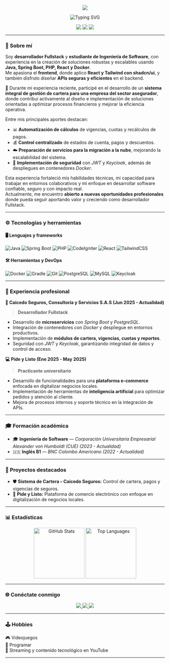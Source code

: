 <!-- Banner animado superior -->
<p align="center">
<img src="https://capsule-render.vercel.app/api?type=waving&color=00FFFF&height=150&section=header&text=Faridd%20Santiago%20Martínez%20Sánchez%20🚀&fontSize=35&fontColor=ffffff&animation=fadeIn&fontAlignY=35"/>
</p>
<!-- Encabezado dinámico -->
<p align="center">
  <img src="https://readme-typing-svg.herokuapp.com?font=Orbitron&size=28&pause=1000&color=00FFFF&center=true&vCenter=true&width=900&lines=👋+Hola%2C+soy+Faridd+Santiago+Martínez+Sánchez;💻+Desarrollador+Fullstack;🌍+Abierto+a+nuevas+oportunidades+laborales;⚡+Apasionado+por+la+tecnología+y+la+innovación" alt="Typing SVG" />
</p>

<p align="center">
  <img src="https://img.shields.io/badge/💡%20Innovación-00FFFF?style=for-the-badge&logoColor=white">
  <img src="https://img.shields.io/badge/⚙️%20Fullstack%20Developer-ff00ff?style=for-the-badge&logoColor=white">
  <img src="https://img.shields.io/badge/🚀%20Java%20%7C%20React%20%7C%20PHP-00ff88?style=for-the-badge&logoColor=white">
</p>

---

### 🧠 Sobre mí
Soy **desarrollador Fullstack** y **estudiante de Ingeniería de Software**, con experiencia en la creación de soluciones robustas y escalables usando **Java, Spring Boot, PHP, React y Docker**.  
Me apasiona el **frontend**, donde aplico **React y Tailwind con shadcn/ui**, y también disfruto diseñar **APIs seguras y eficientes** en el backend.  

💼 Durante mi experiencia reciente, participé en el desarrollo de un **sistema integral de gestión de cartera para una empresa del sector asegurador**, donde contribuí activamente al diseño e implementación de soluciones orientadas a optimizar procesos financieros y mejorar la eficiencia operativa.

Entre mis principales aportes destacan:
- 📊 **Automatización de cálculos** de vigencias, cuotas y recálculos de pagos.  
- 💰 **Control centralizado** de estados de cuenta, pagos y descuentos.  
- ☁️ **Preparación de servicios para la migración a la nube**, mejorando la escalabilidad del sistema.  
- 🔐 **Implementación de seguridad** con *JWT* y *Keycloak*, además de despliegues en contenedores *Docker*.  

Esta experiencia fortaleció mis habilidades técnicas, mi capacidad para trabajar en entornos colaborativos y mi enfoque en desarrollar software confiable, seguro y con impacto real.  
Actualmente, me encuentro **abierto a nuevas oportunidades profesionales** donde pueda seguir aportando valor y creciendo como desarrollador Fullstack.


---

### ⚙️ Tecnologías y herramientas

#### 🖥️ Lenguajes y frameworks
![Java](https://img.shields.io/badge/Java-ED8B00?style=for-the-badge&logo=openjdk&logoColor=white)
![Spring Boot](https://img.shields.io/badge/Spring_Boot-6DB33F?style=for-the-badge&logo=springboot&logoColor=white)
![PHP](https://img.shields.io/badge/PHP-777BB4?style=for-the-badge&logo=php&logoColor=white)
![CodeIgniter](https://img.shields.io/badge/CodeIgniter-EF4223?style=for-the-badge&logo=codeigniter&logoColor=white)
![React](https://img.shields.io/badge/React-61DAFB?style=for-the-badge&logo=react&logoColor=black)
![TailwindCSS](https://img.shields.io/badge/TailwindCSS-38B2AC?style=for-the-badge&logo=tailwindcss&logoColor=white)

#### 🛠️ Herramientas y DevOps
![Docker](https://img.shields.io/badge/Docker-2496ED?style=for-the-badge&logo=docker&logoColor=white)
![Gradle](https://img.shields.io/badge/Gradle-02303A?style=for-the-badge&logo=gradle&logoColor=white)
![Git](https://img.shields.io/badge/Git-F05032?style=for-the-badge&logo=git&logoColor=white)
![PostgreSQL](https://img.shields.io/badge/PostgreSQL-316192?style=for-the-badge&logo=postgresql&logoColor=white)
![MySQL](https://img.shields.io/badge/MySQL-4479A1?style=for-the-badge&logo=mysql&logoColor=white)
![Keycloak](https://img.shields.io/badge/Keycloak-1C2C4C?style=for-the-badge&logo=keycloak&logoColor=white)

---

### 🚀 Experiencia profesional

**💼 Caicedo Seguros, Consultoría y Servicios S.A.S (Jun 2025 - Actualidad)**  
> **Desarrollador Fullstack**  
- Desarrollo de **microservicios** con *Spring Boot* y *PostgreSQL*.  
- Integración de contenedores con *Docker* y despliegue en entornos productivos.  
- Implementación de **módulos de cartera, vigencias, cuotas y reportes**.  
- Seguridad con *JWT* y *Keycloak*, garantizando integridad de datos y control de acceso.  

**💻 Pide y Listo (Ene 2025 - May 2025)**  
> **Practicante universitario**  
- Desarrollo de funcionalidades para una **plataforma e-commerce** enfocada en digitalizar negocios locales.  
- Implementación de herramientas de **inteligencia artificial** para optimizar pedidos y atención al cliente.  
- Mejora de procesos internos y soporte técnico en la integración de APIs.  

---

### 🎓 Formación académica
- 🎓 **Ingeniería de Software** — *Corporación Universitaria Empresarial Alexander von Humboldt (CUE)* *(2023 - Actualidad)*  
- 🇺🇸 **Inglés B1** — *BNC Colombo Americano* *(2022 - Actualidad)*  

---

### 📂 Proyectos destacados
- 🛡️ **Sistema de Cartera – Caicedo Seguros:** Control de cartera, pagos y vigencias de seguros.  
- 🛒 **Pide y Listo:** Plataforma de comercio electrónico con enfoque en digitalización de negocios locales.  

---

### 📊 Estadísticas
<p align="center">
  <img src="https://github-readme-stats.vercel.app/api?username=Farid0623&show_icons=true&theme=tokyonight" alt="GitHub Stats" height="160"/>
  <img src="https://github-readme-stats.vercel.app/api/top-langs/?username=Farid0623&layout=compact&theme=tokyonight" alt="Top Languages" height="160"/>
</p>

---

### 🌐 Conéctate conmigo
<p align="center">
  <a href="mailto:faridsantiago0623@gmail.com">
    <img src="https://img.shields.io/badge/📧%20Email-faridsantiago0623@gmail.com-red?style=for-the-badge&logo=gmail&logoColor=white">
  </a>
  <a href="https://www.linkedin.com/in/faridd-santiago-martinez-sanchez-b1146a2b1/">
    <img src="https://img.shields.io/badge/💼%20LinkedIn-Faridd_Santiago_Martínez_Sánchez-blue?style=for-the-badge&logo=linkedin&logoColor=white">
  </a>
  <a href="https://github.com/Farid0623">
    <img src="https://img.shields.io/badge/🐙%20GitHub-Farid0623-181717?style=for-the-badge&logo=github">
  </a>
</p>

---

### 🕹️ Hobbies
🎮 Videojuegos  
🧩 Programar  
🎥 Streaming y contenido tecnológico en YouTube

---
